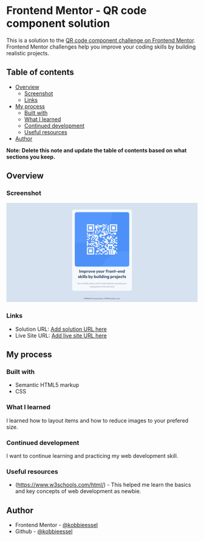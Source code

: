 # Frontend Mentor - QR code component solution

This is a solution to the [QR code component challenge on Frontend Mentor](https://www.frontendmentor.io/challenges/qr-code-component-iux_sIO_H). Frontend Mentor challenges help you improve your coding skills by building realistic projects.

## Table of contents

- [Overview](#overview)
  - [Screenshot](#screenshot)
  - [Links](#links)
- [My process](#my-process)
  - [Built with](#built-with)
  - [What I learned](#what-i-learned)
  - [Continued development](#continued-development)
  - [Useful resources](#useful-resources)
- [Author](#author)

**Note: Delete this note and update the table of contents based on what sections you keep.**

## Overview

### Screenshot

![image.png](./image/Screenshot%202022-08-14%20at%2003-03-15%20Frontend%20Mentor%20QR%20code%20component.png)

### Links

- Solution URL: [Add solution URL here](https://your-solution-url.com)
- Live Site URL: [Add live site URL here](https://your-live-site-url.com)

## My process

### Built with

- Semantic HTML5 markup
- CSS

### What I learned

I learned how to layout items and how to reduce images to your prefered size.

### Continued development

I want to continue learning and practicing my web development skill.

### Useful resources

- (https://www.w3schools.com/html/) - This helped me learn the basics and key concepts of web development as newbie.

## Author

- Frontend Mentor - [@kobbieessel](https://www.frontendmentor.io/profile/kobbieessel)
- Github - [@kobbieessel](https://github.com/kobbieessel)
